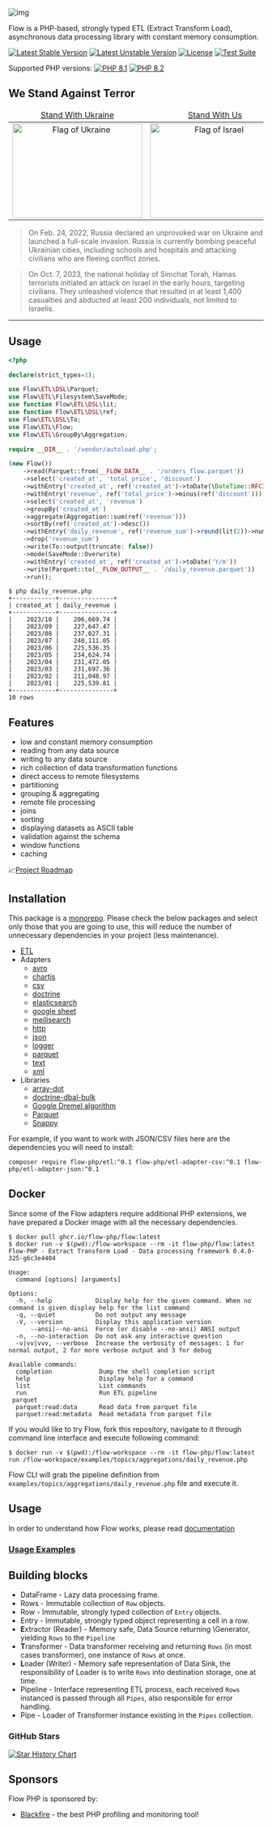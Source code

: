 ![img](docs/flow_php_banner_02_2022.png)

Flow is a PHP-based, strongly typed ETL (Extract Transform Load), asynchronous data processing library with constant memory consumption.

[![Latest Stable Version](https://poser.pugx.org/flow-php/flow/v)](https://packagist.org/packages/flow-php/flow)
[![Latest Unstable Version](https://poser.pugx.org/flow-php/flow/v/unstable)](https://packagist.org/packages/flow-php/flow)
[![License](https://poser.pugx.org/flow-php/flow/license)](https://packagist.org/packages/flow-php/flow)
[![Test Suite](https://github.com/flow-php/flow/actions/workflows/test-suite.yml/badge.svg?branch=1.x)](https://github.com/flow-php/flow/actions/workflows/test-suite.yml)

Supported PHP versions: [![PHP 8.1](https://img.shields.io/badge/php-~8.1-8892BF.svg)](https://php.net/) [![PHP 8.2](https://img.shields.io/badge/php-~8.2-8892BF.svg)](https://php.net/)

## We Stand Against Terror

<table>
  <thead>
    <tr>
      <td align="center"><a href="https://www.standwithukraine.how/" target="_blank">Stand With Ukraine</a></td>
      <td align="center"><a href="https://www.standwithus.com/">Stand With Us</a></td>
    </tr>
  </thead>
  <tbody>
    <tr>
      <td align="center"><img width="256" height="186" alt="Flag of Ukraine" src="https://upload.wikimedia.org/wikipedia/commons/thumb/4/49/Flag_of_Ukraine.svg/256px-Flag_of_Ukraine.svg.png"></td>
      <td align="center"><img width="256" height="186" alt="Flag of Israel" src="https://upload.wikimedia.org/wikipedia/commons/thumb/d/d4/Flag_of_Israel.svg/256px-Flag_of_Israel.svg.png"></td>
    </tr>
  </tbody>
</table>

> On Feb. 24, 2022, Russia declared an unprovoked war on Ukraine and launched a full-scale invasion. Russia is currently bombing peaceful Ukrainian cities, including schools and hospitals and attacking civilians who are fleeing conflict zones.

> On Oct. 7, 2023, the national holiday of Simchat Torah, Hamas terrorists initiated an attack on Israel in the early hours, targeting civilians. They unleashed violence that resulted in at least 1,400 casualties and abducted at least 200 individuals, not limited to Israelis.

--- 

## Usage
```php
<?php

declare(strict_types=1);

use Flow\ETL\DSL\Parquet;
use Flow\ETL\Filesystem\SaveMode;
use function Flow\ETL\DSL\lit;
use function Flow\ETL\DSL\ref;
use Flow\ETL\DSL\To;
use Flow\ETL\Flow;
use Flow\ETL\GroupBy\Aggregation;

require __DIR__ . '/vendor/autoload.php';

(new Flow())
    ->read(Parquet::from(__FLOW_DATA__ . '/orders_flow.parquet'))
    ->select('created_at', 'total_price', 'discount')
    ->withEntry('created_at', ref('created_at')->toDate(\DateTime::RFC3339)->dateFormat('Y/m'))
    ->withEntry('revenue', ref('total_price')->minus(ref('discount')))
    ->select('created_at', 'revenue')
    ->groupBy('created_at')
    ->aggregate(Aggregation::sum(ref('revenue')))
    ->sortBy(ref('created_at')->desc())
    ->withEntry('daily_revenue', ref('revenue_sum')->round(lit(2))->numberFormat(lit(2)))
    ->drop('revenue_sum')
    ->write(To::output(truncate: false))
    ->mode(SaveMode::Overwrite)
    ->withEntry('created_at', ref('created_at')->toDate('Y/m'))
    ->write(Parquet::to(__FLOW_OUTPUT__ . '/daily_revenue.parquet'))
    ->run();
```

```console
$ php daily_revenue.php
+------------+---------------+
| created_at | daily_revenue |
+------------+---------------+
|    2023/10 |    206,669.74 |
|    2023/09 |    227,647.47 |
|    2023/08 |    237,027.31 |
|    2023/07 |    240,111.05 |
|    2023/06 |    225,536.35 |
|    2023/05 |    234,624.74 |
|    2023/04 |    231,472.05 |
|    2023/03 |    231,697.36 |
|    2023/02 |    211,048.97 |
|    2023/01 |    225,539.81 |
+------------+---------------+
10 rows
```


## Features

* low and constant memory consumption
* reading from any data source
* writing to any data source
* rich collection of data transformation functions
* direct access to remote filesystems
* partitioning 
* grouping & aggregating
* remote file processing
* joins
* sorting
* displaying datasets as ASCII table
* validation against the schema
* window functions
* caching

📈[Project Roadmap](https://github.com/orgs/flow-php/projects/1)

## Installation 

This package is a [monorepo](https://tomasvotruba.com/blog/2019/10/28/all-you-always-wanted-to-know-about-monorepo-but-were-afraid-to-ask/).
Please check the below packages and select only those that you are going to use, 
this will reduce the number of unnecessary dependencies in your project (less maintenance).

- [ETL](src/core/etl/README.md) 
- Adapters
  - [avro](src/adapter/etl-adapter-avro/README.md)
  - [chartjs](src/adapter/etl-adapter-chartjs/README.md)
  - [csv](src/adapter/etl-adapter-csv/README.md)
  - [doctrine](src/adapter/etl-adapter-doctrine/README.md)
  - [elasticsearch](src/adapter/etl-adapter-elasticsearch/README.md)
  - [google sheet](src/adapter/etl-adapter-google-sheet/README.md)
  - [meilisearch](src/adapter/etl-adapter-meilisearch/README.md)
  - [http](src/adapter/etl-adapter-http/README.md)
  - [json](src/adapter/etl-adapter-json/README.md)
  - [logger](src/adapter/etl-adapter-logger/README.md)
  - [parquet](src/adapter/etl-adapter-parquet/README.md)
  - [text](src/adapter/etl-adapter-text/README.md)
  - [xml](src/adapter/etl-adapter-xml/README.md) 
- Libraries
  - [array-dot](src/lib/array-dot/README.md)
  - [doctrine-dbal-bulk](src/lib/doctrine-dbal-bulk/README.md)
  - [Google Dremel algorithm](src/lib/dremel/README.md)
  - [Parquet](src/lib/parquet/README.md)
  - [Snappy](src/lib/snappy/README.md)

For example, if you want to work with JSON/CSV files here are the dependencies you will need to install: 

```shell
composer require flow-php/etl:^0.1 flow-php/etl-adapter-csv:^0.1 flow-php/etl-adapter-json:^0.1
```

## Docker

Since some of the Flow adapters require additional PHP extensions, we have prepared a Docker image with all the necessary dependencies.

```shell
$ docker pull ghcr.io/flow-php/flow:latest
$ docker run -v $(pwd):/flow-workspace --rm -it flow-php/flow:latest
Flow-PHP - Extract Transform Load - Data processing framework 0.4.0-325-g6c3e4404

Usage:
  command [options] [arguments]

Options:
  -h, --help            Display help for the given command. When no command is given display help for the list command
  -q, --quiet           Do not output any message
  -V, --version         Display this application version
      --ansi|--no-ansi  Force (or disable --no-ansi) ANSI output
  -n, --no-interaction  Do not ask any interactive question
  -v|vv|vvv, --verbose  Increase the verbosity of messages: 1 for normal output, 2 for more verbose output and 3 for debug

Available commands:
  completion             Dump the shell completion script
  help                   Display help for a command
  list                   List commands
  run                    Run ETL pipeline
 parquet
  parquet:read:data      Read data from parquet file
  parquet:read:metadata  Read metadata from parquet file
```

If you would like to try Flow, fork this repository, navigate to it through command line interface and execute following command:

```shell
$ docker run -v $(pwd):/flow-workspace --rm -it flow-php/flow:latest run /flow-workspace/examples/topics/aggregations/daily_revenue.php
```

Flow CLI will grab the pipeline definition from `examples/topics/aggregations/daily_revenue.php` file and execute it.

## Usage

In order to understand how Flow works, please read [documentation](src/core/etl/README.md)

### [Usage Examples](examples/README.md)

## Building blocks

* DataFrame - Lazy data processing frame.
* Rows - Immutable collection of `Row` objects.
* Row - Immutable, strongly typed collection of `Entry` objects.
* Entry - Immutable, strongly typed object representing a cell in a row.
* **E**xtractor (Reader) - Memory safe, Data Source returning \Generator, yielding `Rows` to the `Pipeline`
* **T**ransformer - Data transformer receiving and returning `Rows` (in most cases transformer), one instance of `Rows` at once.
* **L**oader (Writer) - Memory safe representation of Data Sink, the responsibility of Loader is to write `Rows` into destination storage, one at time.
* Pipeline - Interface representing ETL process, each received `Rows` instanced is passed through all `Pipes`, also responsible for error handling.
* Pipe - Loader of Transformer instance existing in the `Pipes` collection.

### GitHub Stars

[![Star History Chart](https://api.star-history.com/svg?repos=flow-php/flow&type=Date)](https://star-history.com/#flow-php/flow&Date)

## Sponsors

Flow PHP is sponsored by:

- [Blackfire](https://blackfire.io/) - the best PHP profiling and monitoring tool! 

